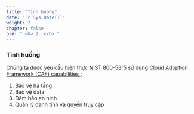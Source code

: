 ```yaml
---
title: "Tình huống"
date: "`r Sys.Date()`"
weight: 2
chapter: false
pre: " <b> 2. </b> "
---
```


### Tình huống

Chúng ta được yêu cầu hiện thực [NIST 800-53r5](https://nvlpubs.nist.gov/nistpubs/SpecialPublications/NIST.SP.800-53r5.pdf) sử dụng [Cloud Adoption Framework (CAF) capabilities ](https://docs.aws.amazon.com/whitepapers/latest/overview-aws-cloud-adoption-framework/security-perspective.html):

1. Bảo vệ hạ tầng
2. Bảo vệ data
3. Đảm bảo an ninh
4. Quản lý danh tính và quyền truy cập
